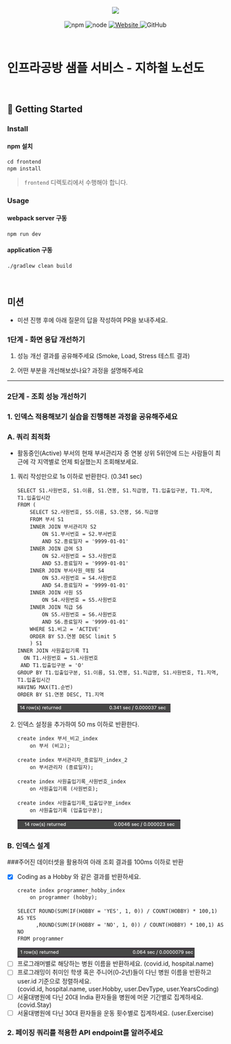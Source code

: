 <p align="center">
    <img width="200px;" src="https://raw.githubusercontent.com/woowacourse/atdd-subway-admin-frontend/master/images/main_logo.png"/>
</p>
<p align="center">
  <img alt="npm" src="https://img.shields.io/badge/npm-%3E%3D%205.5.0-blue">
  <img alt="node" src="https://img.shields.io/badge/node-%3E%3D%209.3.0-blue">
  <a href="https://edu.nextstep.camp/c/R89PYi5H" alt="nextstep atdd">
    <img alt="Website" src="https://img.shields.io/website?url=https%3A%2F%2Fedu.nextstep.camp%2Fc%2FR89PYi5H">
  </a>
  <img alt="GitHub" src="https://img.shields.io/github/license/next-step/atdd-subway-service">
</p>

<br>

# 인프라공방 샘플 서비스 - 지하철 노선도

<br>

## 🚀 Getting Started

### Install
#### npm 설치
```
cd frontend
npm install
```
> `frontend` 디렉토리에서 수행해야 합니다.

### Usage
#### webpack server 구동
```
npm run dev
```
#### application 구동
```
./gradlew clean build
```
<br>

## 미션

* 미션 진행 후에 아래 질문의 답을 작성하여 PR을 보내주세요.

### 1단계 - 화면 응답 개선하기
1. 성능 개선 결과를 공유해주세요 (Smoke, Load, Stress 테스트 결과)

2. 어떤 부분을 개선해보셨나요? 과정을 설명해주세요

---

### 2단계 - 조회 성능 개선하기

### 1. 인덱스 적용해보기 실습을 진행해본 과정을 공유해주세요

### A. 쿼리 최적화

- 활동중인(Active) 부서의 현재 부서관리자 중 연봉 상위 5위안에 드는 사람들이 최근에 각 지역별로 언제 퇴실했는지 조회해보세요.

1. 쿼리 작성만으로 1s 이하로 반환한다. (0.341 sec)

    ```mysql
    SELECT S1.사원번호, S1.이름, S1.연봉, S1.직급명, T1.입출입구분, T1.지역, T1.입출입시간
    FROM (
        SELECT S2.사원번호, S5.이름, S3.연봉, S6.직급명
        FROM 부서 S1
        INNER JOIN 부서관리자 S2
            ON S1.부서번호 = S2.부서번호
            AND S2.종료일자 = '9999-01-01'
        INNER JOIN 급여 S3
            ON S2.사원번호 = S3.사원번호
            AND S3.종료일자 = '9999-01-01'
        INNER JOIN 부서사원_매핑 S4
            ON S3.사원번호 = S4.사원번호
            AND S4.종료일자 = '9999-01-01'
        INNER JOIN 사원 S5
            ON S4.사원번호 = S5.사원번호
        INNER JOIN 직급 S6
            ON S5.사원번호 = S6.사원번호
            AND S6.종료일자 = '9999-01-01'
        WHERE S1.비고 = 'ACTIVE'
        ORDER BY S3.연봉 DESC limit 5
        ) S1
    INNER JOIN 사원출입기록 T1
      ON T1.사원번호 = S1.사원번호
     AND T1.입출입구분 = 'O'
    GROUP BY T1.입출입구분, S1.이름, S1.연봉, S1.직급명, S1.사원번호, T1.지역, T1.입출입시간
    HAVING MAX(T1.순번)
    ORDER BY S1.연봉 DESC, T1.지역
    ```
    ![쿼리작성.png](쿼리작성.png)

2. 인덱스 설정을 추가하여 50 ms 이하로 반환한다.
    ```mysql
    create index 부서_비고_index
        on 부서 (비고);
    
    create index 부서관리자_종료일자_index_2
        on 부서관리자 (종료일자);
    
    create index 사원출입기록_사원번호_index
        on 사원출입기록 (사원번호);
    
    create index 사원출입기록_입출입구분_index
        on 사원출입기록 (입출입구분);
    ```
    ![인덱스적용.png](인덱스적용.png)

### B. 인덱스 설계

###주어진 데이터셋을 활용하여 아래 조회 결과를 100ms 이하로 반환
- [X] Coding as a Hobby 와 같은 결과를 반환하세요.
    ```mysql
    create index programmer_hobby_index
        on programmer (hobby);
    
    SELECT ROUND(SUM(IF(HOBBY = 'YES', 1, 0)) / COUNT(HOBBY) * 100,1)  AS YES
          ,ROUND(SUM(IF(HOBBY = 'NO', 1, 0)) / COUNT(HOBBY) * 100,1) AS NO
    FROM programmer
    ```
    ![img.png](img.png)
- [ ] 프로그래머별로 해당하는 병원 이름을 반환하세요. (covid.id, hospital.name)
- [ ] 프로그래밍이 취미인 학생 혹은 주니어(0-2년)들이 다닌 병원 이름을 반환하고 user.id 기준으로 정렬하세요. <br/>
      (covid.id, hospital.name, user.Hobby, user.DevType, user.YearsCoding)
- [ ] 서울대병원에 다닌 20대 India 환자들을 병원에 머문 기간별로 집계하세요. (covid.Stay)
- [ ] 서울대병원에 다닌 30대 환자들을 운동 횟수별로 집계하세요. (user.Exercise)

### 2. 페이징 쿼리를 적용한 API endpoint를 알려주세요

